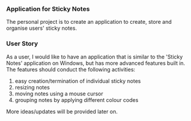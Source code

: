 ### Application for Sticky Notes
The personal project is to create an application to create, store and organise users' sticky notes.

### User Story 
As a user, I would like to have an application that is similar to the 'Sticky Notes' application on Windows, but has more advanced features built in.
The features should conduct the following activities:

1. easy creation/termination of individual sticky notes 
2. resizing notes
3. moving notes using a mouse cursor 
4. grouping notes by applying different colour codes

More ideas/updates will be provided later on.
